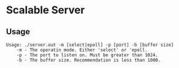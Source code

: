 # Scalable Server

## Usage

    Usage: ./server.out -m [select|epoll] -p [port] -b [buffer size]
        -m - The operatin mode. Either 'select' or 'epoll.
        -p - The port to listen on. Must be greater than 1024.
        -b - The buffer size. Recommendation is less than 1000.